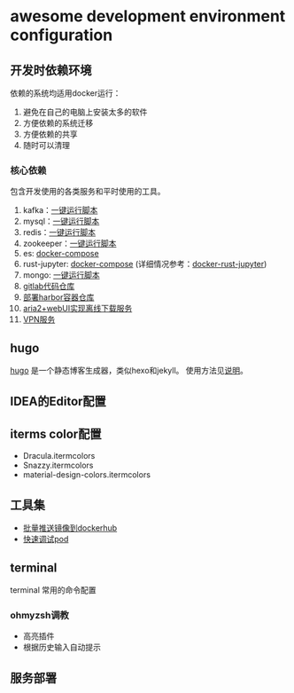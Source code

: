 # awesome development environment configuration

## 开发时依赖环境

依赖的系统均适用docker运行：

1. 避免在自己的电脑上安装太多的软件
2. 方便依赖的系统迁移
3. 方便依赖的共享
4. 随时可以清理

### 核心依赖

包含开发使用的各类服务和平时使用的工具。

1. kafka：[一键运行脚本](./dev/kafka/start_kafka.sh)
1. mysql：[一键运行脚本](./dev/mysql/start_mysql.sh)
1. redis：[一键运行脚本](./dev/redis/start_redis.sh)
1. zookeeper：[一键运行脚本](./dev/zookeeper/start_zookeeper.sh)
1. es: [docker-compose](./dev/es/docker-compose.yml)
1. rust-jupyter: [docker-compose](./dev/rust/docker-compose.yml) (详细情况参考：[docker-rust-jupyter](https://github.com/hgfkeep/rust-jupyter))
1. mongo: [一键运行脚本](./dev/mongo/start_mongo.sh)
1. [gitlab代码仓库](./service/gitlab/start_gitlab.sh)
1. [部署harbor容器仓库](./service/harbor.md)
1. [aria2+webUI实现离线下载服务](./service/offline_downloader.md)
1. [VPN服务](./service/vpn)

## hugo

[hugo](https://gohugo.io) 是一个静态博客生成器，类似hexo和jekyll。
使用方法见[说明](./hugo/README.md)。


## IDEA的Editor配置


## iterms color配置

* Dracula.itermcolors
* Snazzy.itermcolors
* material-design-colors.itermcolors

## 工具集

* [批量推送镜像到dockerhub](./tools/image_sync/push_images_to_registry.sh)
* [快速调试pod](./tools/busybox-pvc.sh)

## terminal

terminal 常用的命令配置

### ohmyzsh调教

* 高亮插件
* 根据历史输入自动提示

## 服务部署



